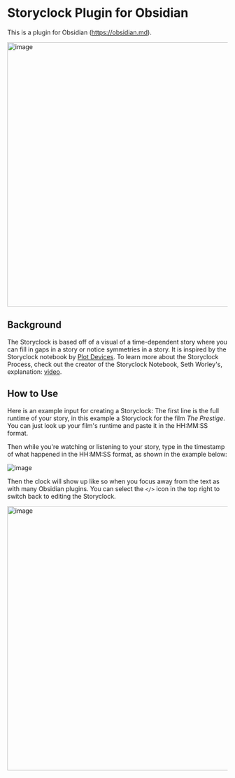 # Storyclock Plugin for Obsidian
This is a plugin for Obsidian (https://obsidian.md).

<img width="603" alt="image" src="https://github.com/obsidianmd/obsidian-releases/assets/6652546/52fd5bc6-1ba4-46d0-ab09-a8c6dcc05759">

## Background
The Storyclock is based off of a visual of a time-dependent story where you can fill in gaps in a story or notice symmetries in a story. It is inspired by the Storyclock notebook by [Plot Devices](https://plotdevices.co/). To learn more about the Storyclock Process, check out the creator of the Storyclock Notebook, Seth Worley's, explanation: [video](https://www.youtube.com/watch?v=D9viuUvC4f0).

## How to Use
Here is an example input for creating a Storyclock:
The first line is the full runtime of your story, in this example a Storyclock for the film _The Prestige_. You can just look up your film's runtime and paste it in the HH:MM:SS format.

Then while you're watching or listening to your story, type in the timestamp of what happened in the HH:MM:SS format, as shown in the example below:

![image](https://github.com/jonzfisher/obsidian-chronostory/assets/6652546/75326eaa-44fc-4282-8b2e-dc4d86731c9d)

Then the clock will show up like so when you focus away from the text as with many Obsidian plugins. You can select the `</>` icon in the top right to switch back to editing the Storyclock.

<img width="603" alt="image" src="https://github.com/obsidianmd/obsidian-releases/assets/6652546/52fd5bc6-1ba4-46d0-ab09-a8c6dcc05759">


